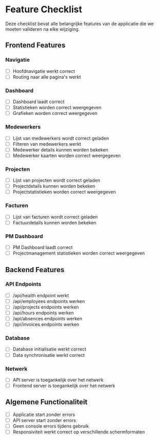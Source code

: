 # Feature Checklist

Deze checklist bevat alle belangrijke features van de applicatie die we moeten valideren na elke wijziging.

## Frontend Features

### Navigatie
- [ ] Hoofdnavigatie werkt correct
- [ ] Routing naar alle pagina's werkt

### Dashboard
- [ ] Dashboard laadt correct
- [ ] Statistieken worden correct weergegeven
- [ ] Grafieken worden correct weergegeven

### Medewerkers
- [ ] Lijst van medewerkers wordt correct geladen
- [ ] Filteren van medewerkers werkt
- [ ] Medewerker details kunnen worden bekeken
- [ ] Medewerker kaarten worden correct weergegeven

### Projecten
- [ ] Lijst van projecten wordt correct geladen
- [ ] Projectdetails kunnen worden bekeken
- [ ] Projectstatistieken worden correct weergegeven

### Facturen
- [ ] Lijst van facturen wordt correct geladen
- [ ] Factuurdetails kunnen worden bekeken

### PM Dashboard
- [ ] PM Dashboard laadt correct
- [ ] Projectmanagement statistieken worden correct weergegeven

## Backend Features

### API Endpoints
- [ ] /api/health endpoint werkt
- [ ] /api/employees endpoints werken
- [ ] /api/projects endpoints werken
- [ ] /api/hours endpoints werken
- [ ] /api/absences endpoints werken
- [ ] /api/invoices endpoints werken

### Database
- [ ] Database initialisatie werkt correct
- [ ] Data synchronisatie werkt correct

### Netwerk
- [ ] API server is toegankelijk over het netwerk
- [ ] Frontend server is toegankelijk over het netwerk

## Algemene Functionaliteit
- [ ] Applicatie start zonder errors
- [ ] API server start zonder errors
- [ ] Geen console errors tijdens gebruik
- [ ] Responsiviteit werkt correct op verschillende schermformaten
